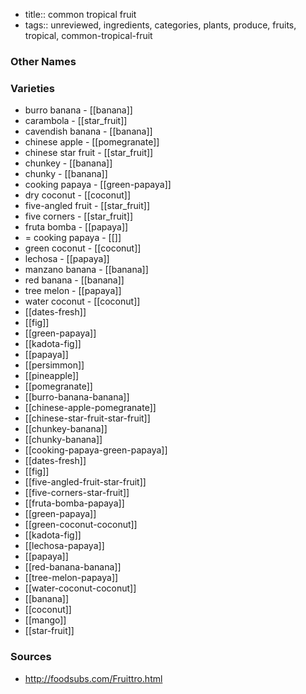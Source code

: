 - title:: common tropical fruit
- tags:: unreviewed, ingredients, categories, plants, produce, fruits, tropical, common-tropical-fruit


### Other Names


### Varieties

* burro banana - [[banana]]
* carambola - [[star_fruit]]
* cavendish banana - [[banana]]
* chinese apple - [[pomegranate]]
* chinese star fruit - [[star_fruit]]
* chunkey - [[banana]]
* chunky - [[banana]]
* cooking papaya - [[green-papaya]]
* dry coconut - [[coconut]]
* five-angled fruit - [[star_fruit]]
* five corners - [[star_fruit]]
* fruta bomba - [[papaya]]
* = cooking papaya - [[]]
* green coconut - [[coconut]]
* lechosa - [[papaya]]
* manzano banana - [[banana]]
* red banana - [[banana]]
* tree melon - [[papaya]]
* water coconut - [[coconut]]
* [[dates-fresh]]
* [[fig]]
* [[green-papaya]]
* [[kadota-fig]]
* [[papaya]]
* [[persimmon]]
* [[pineapple]]
* [[pomegranate]]
* [[burro-banana-banana]]
* [[chinese-apple-pomegranate]]
* [[chinese-star-fruit-star-fruit]]
* [[chunkey-banana]]
* [[chunky-banana]]
* [[cooking-papaya-green-papaya]]
* [[dates-fresh]]
* [[fig]]
* [[five-angled-fruit-star-fruit]]
* [[five-corners-star-fruit]]
* [[fruta-bomba-papaya]]
* [[green-papaya]]
* [[green-coconut-coconut]]
* [[kadota-fig]]
* [[lechosa-papaya]]
* [[papaya]]
* [[red-banana-banana]]
* [[tree-melon-papaya]]
* [[water-coconut-coconut]]
* [[banana]]
* [[coconut]]
* [[mango]]
* [[star-fruit]]

### Sources
* http://foodsubs.com/Fruittro.html
